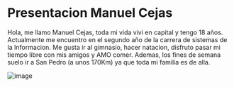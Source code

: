 # Presentacion Manuel Cejas

Hola, me llamo Manuel Cejas, toda mi vida vivi en capital y tengo 18 años. Actualmente me encuentro en el segundo año de la carrera de sistemas de la Informacion.
Me gusta ir al gimnasio, hacer natacion, disfruto pasar mi tiempo libre con mis amigos y AMO comer. Ademas, los fines de semana suelo ir a San Pedro (a unos 170Km) ya que toda mi familia es de alla.

![image](https://github.com/pdepjuevesTT/2024-presentacion-MaCejas/assets/164409070/dd20aa75-5604-4446-965d-1b85ffb51996)


